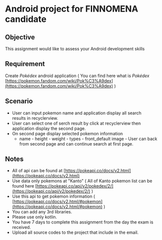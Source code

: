 # Android project for FINNOMENA candidate

## Objective
This assignment would like to assess your Android development skills

## Requirement
Create *Pokédex* android application ( You can find here what is *Pokédex* [https://pokemon.fandom.com/wiki/Pok%C3%A9dex](https://pokemon.fandom.com/wiki/Pok%C3%A9dex) )

## Scenario 

 - User can input pokemon name and application display all search   
   results in recyclerview.
  -  User can select one of serch result by click at recyclerview then application display the second page.
   - On second page display selected pokemon information
      	- name
      	 - height
      	 - weight
      	 - types
      	 - front_default image
    - User can back from second page and can continue search at first page.

## Notes
* All of api can be found at [https://pokeapi.co/docs/v2.html](https://pokeapi.co/docs/v2.html)
* Use data only pokemons at "Kanto"  ( All of Kanto pokemon list can be found here [https://pokeapi.co/api/v2/pokedex/2/](https://pokeapi.co/api/v2/pokedex/2/) )
* Use this api to get pokemon information ( [https://pokeapi.co/docs/v2.html/#pokemon](https://pokeapi.co/docs/v2.html/#pokemon) )
* You can add any 3rd libraries.
* Please use only kotlin.
* You have 7 days to complete this assignment from the day the exam is received. 
* Upload all source codes to the project that include in the email.
